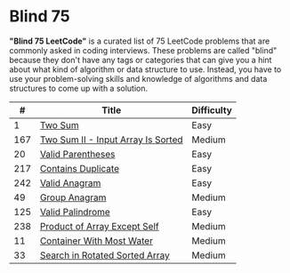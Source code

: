 # Blind 75

**"Blind 75 LeetCode"** is a curated list of 75 LeetCode problems that are commonly asked in coding interviews. These problems are called "blind" because they don't have any tags or categories that can give you a hint about what kind of algorithm or data structure to use. Instead, you have to use your problem-solving skills and knowledge of algorithms and data structures to come up with a solution.

| #   | Title                                                                                                  | Difficulty |
| --- | ------------------------------------------------------------------------------------------------------ | ---------- |
| 1   | [Two Sum](https://leetcode.com/problems/two-sum/)                                                      | Easy       |
| 167 | [ Two Sum II - Input Array Is Sorted](https://leetcode.com/problems/two-sum-ii-input-array-is-sorted/) | Medium     |
| 20  | [Valid Parentheses](https://leetcode.com/problems/valid-parentheses/)                                  | Easy       |
| 217 | [Contains Duplicate](https://leetcode.com/problems/contains-duplicate/)                                | Easy       |
| 242 | [Valid Anagram](https://leetcode.com/problems/valid-anagram/)                                          | Easy       |
| 49  | [Group Anagram](https://leetcode.com/problems/group-anagrams/)                                         | Medium     |
| 125 | [Valid Palindrome](https://leetcode.com/problems/valid-palindrome/)                                    | Easy       |
| 238 | [Product of Array Except Self](https://leetcode.com/problems/product-of-array-except-self/)            | Medium     |
| 11  | [Container With Most Water](https://leetcode.com/problems/container-with-most-water/)                  | Medium     |
| 33  | [Search in Rotated Sorted Array](https://leetcode.com/problems/search-in-rotated-sorted-array/)        | Medium     |
